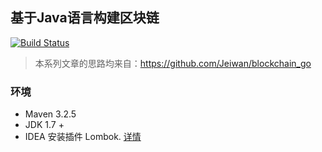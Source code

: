 ## 基于Java语言构建区块链
[![Build Status](https://travis-ci.org/wangweiX/blockchain-java.svg?branch=master)](https://travis-ci.org/wangweiX/blockchain-java)

> 本系列文章的思路均来自：https://github.com/Jeiwan/blockchain_go

### 环境

- Maven 3.2.5
- JDK 1.7 +
- IDEA 安装插件 Lombok. [详情](https://wangwei.one/posts/917fb1e0.html)
